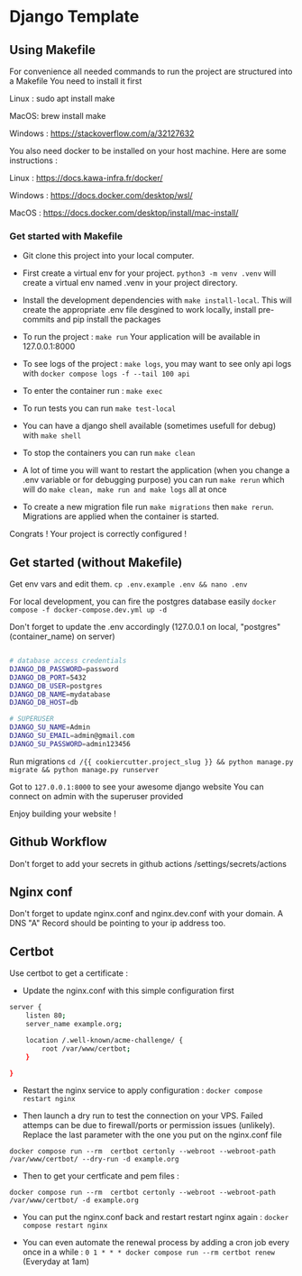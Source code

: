 # Django Template

## Using Makefile

For convenience all needed commands to run the project are structured into a Makefile
You need to install it first

Linux : sudo apt install make

MacOS: brew install make

Windows : https://stackoverflow.com/a/32127632


You also need docker to be installed on your host machine. Here are some instructions :

Linux : https://docs.kawa-infra.fr/docker/

Windows : https://docs.docker.com/desktop/wsl/

MacOS : https://docs.docker.com/desktop/install/mac-install/

### Get started with Makefile

- Git clone this project into your local computer.

- First create a virtual env for your project. `python3 -m venv .venv` will create a virtual env named .venv in your project directory.

- Install the development dependencies with `make install-local`. This will create the appropriate .env file desgined to work locally, install pre-commits and pip install the packages

- To run the project : `make run` Your application will be available in 127.0.0.1:8000

- To see logs of the project : `make logs`, you may want to see only api logs with `docker compose logs -f --tail 100 api`

- To enter the container run : `make exec`

- To run tests you can run `make test-local`

- You can have a django shell available (sometimes usefull for debug) with `make shell`

- To stop the containers you can run `make clean`

- A lot of time you will want to restart the application (when you change a .env variable or for debugging purpose) you can run `make rerun` which will do `make clean, make run and make logs` all at once

- To create a new migration file run `make migrations` then `make rerun`. Migrations are applied when the container is started.

Congrats ! Your project is correctly configured !

## Get started (without Makefile)

Get env vars and edit them.
`cp .env.example .env && nano .env`

For local development, you can fire the postgres database easily 
`docker compose -f docker-compose.dev.yml up -d`

Don't forget to update the .env accordingly (127.0.0.1 on local, "postgres" (container_name) on server)
```bash

# database access credentials
DJANGO_DB_PASSWORD=password
DJANGO_DB_PORT=5432
DJANGO_DB_USER=postgres
DJANGO_DB_NAME=mydatabase
DJANGO_DB_HOST=db

# SUPERUSER
DJANGO_SU_NAME=Admin
DJANGO_SU_EMAIL=admin@gmail.com    
DJANGO_SU_PASSWORD=admin123456
```

Run migrations
`cd /{{ cookiercutter.project_slug }} && python manage.py migrate && python manage.py runserver` 

Got to `127.0.0.1:8000` to see your awesome django website
You can connect on admin with the superuser provided 

Enjoy building your website ! 


## Github Workflow 

Don't forget to add your secrets in github actions /settings/secrets/actions

## Nginx conf 

Don't forget to update nginx.conf and nginx.dev.conf with your domain.
A DNS "A" Record should be pointing to your ip address too.

## Certbot 

Use certbot to get a certificate :

- Update the nginx.conf with this simple configuration first

```bash
server {
    listen 80;
    server_name example.org;

    location /.well-known/acme-challenge/ {
        root /var/www/certbot;
    }

}
```

- Restart the nginx service to apply configuration : `docker compose restart nginx`

- Then launch a dry run to test the connection on your VPS. Failed attemps can be due to firewall/ports or permission issues (unlikely). Replace the last parameter with the one you put on the nginx.conf file

`docker compose run --rm  certbot certonly --webroot --webroot-path /var/www/certbot/ --dry-run -d example.org` 

- Then to get your certficate and pem files : 

`docker compose run --rm  certbot certonly --webroot --webroot-path /var/www/certbot/ -d example.org` 

- You can put the nginx.conf back and restart restart nginx again : `docker compose restart nginx`

- You can even automate the renewal process by adding a cron job every once in a while : `0 1 * * * docker compose run --rm certbot renew` (Everyday at 1am)
